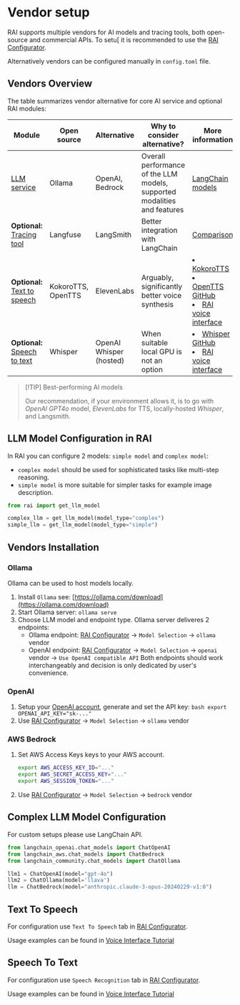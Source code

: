 # Vendor setup

RAI supports multiple vendors for AI models and tracing tools, both open-source and
commercial APIs. To setu[ it is recommended to use the [RAI Configurator][configurator].

Alternatively vendors can be configured manually in `config.toml` file.

## Vendors Overview

The table summarizes vendor alternative for core AI service and optional RAI modules:

| Module                                          | Open source        | Alternative             | Why to consider alternative?                                             | More information                                                                                                                                                                 |
| ----------------------------------------------- | ------------------ | ----------------------- | ------------------------------------------------------------------------ | -------------------------------------------------------------------------------------------------------------------------------------------------------------------------------- |
| [LLM service](#llm-model-configuration-in-rai)  | Ollama             | OpenAI, Bedrock         | Overall performance of the LLM models, supported modalities and features | [LangChain models](https://docs.langchain4j.dev/integrations/language-models/)                                                                                                   |
| **Optional:** [Tracing tool](./tracing.md)      | Langfuse           | LangSmith               | Better integration with LangChain                                        | [Comparison](https://langfuse.com/faq/all/langsmith-alternative)                                                                                                                 |
| **Optional:** [Text to speech](#text-to-speech) | KokoroTTS, OpenTTS | ElevenLabs              | Arguably, significantly better voice synthesis                           | <li> [KokoroTTS](https://huggingface.co/hexgrad/Kokoro-82M#usage) </li><li> [OpenTTS GitHub](https://github.com/synesthesiam/opentts) </li><li> [RAI voice interface][s2s] </li> |
| **Optional:** [Speech to text](#speech-to-text) | Whisper            | OpenAI Whisper (hosted) | When suitable local GPU is not an option                                 | <li> [Whisper GitHub](https://github.com/openai/whisper) </li><li> [RAI voice interface][s2s] </li>                                                                              |

> [!TIP] Best-performing AI models
>
> Our recommendation, if your environment allows it, is to go with _OpenAI_ _GPT4o_ model,
> _ElevenLabs_ for TTS, locally-hosted _Whisper_, and Langsmith.

## LLM Model Configuration in RAI

In RAI you can configure 2 models: `simple model` and `complex model`:

-   `complex model` should be used for sophisticated tasks like multi-step reasoning.
-   `simple model` is more suitable for simpler tasks for example image description.

```python
from rai import get_llm_model

complex_llm = get_llm_model(model_type="complex")
simple_llm = get_llm_model(model_type="simple")
```

## Vendors Installation

### Ollama

Ollama can be used to host models locally.

1. Install `Ollama` see: [https://ollama.com/download](https://ollama.com/download)
2. Start Ollama server: `ollama serve`
3. Choose LLM model and endpoint type. Ollama server deliveres 2 endpoints:
    - Ollama endpoint: [RAI Configurator][configurator] -> `Model Selection` -> `ollama` vendor
    - OpenAI endpoint: [RAI Configurator][configurator] -> `Model Selection` -> `openai` vendor -> `Use OpenAI compatible API`
      Both endpoints should work interchangeably and decision is only dedicated by user's convenience.

### OpenAI

1. Setup your [OpenAI account](https://platform.openai.com/docs/overview), generate
   and set the API key:
   `bash export OPENAI_API_KEY="sk-..." `
2. Use [RAI Configurator][configurator] -> `Model Selection` -> `ollama` vendor

### AWS Bedrock

1. Set AWS Access Keys keys to your AWS account.

    ```bash
    export AWS_ACCESS_KEY_ID="..."
    export AWS_SECRET_ACCESS_KEY="..."
    export AWS_SESSION_TOKEN="..."
    ```

2. Use [RAI Configurator][configurator] -> `Model Selection` -> `bedrock` vendor

## Complex LLM Model Configuration

For custom setups please use LangChain API.

```python
from langchain_openai.chat_models import ChatOpenAI
from langchain_aws.chat_models import ChatBedrock
from langchain_community.chat_models import ChatOllama

llm1 = ChatOpenAI(model="gpt-4o")
llm2 = ChatOllama(model='llava')
llm = ChatBedrock(model="anthropic.claude-3-opus-20240229-v1:0")
```

## Text To Speech

For configuration use `Text To Speech` tab in [RAI Configurator][configurator].

Usage examples can be found in [Voice Interface Tutorial][s2s]

## Speech To Text

For configuration use `Speech Recognition` tab in [RAI Configurator][configurator].

Usage examples can be found in [Voice Interface Tutorial][s2s]

[configurator]: ./install.md#15-configure-rai
[s2s]: ../tutorials/voice_interface.md

